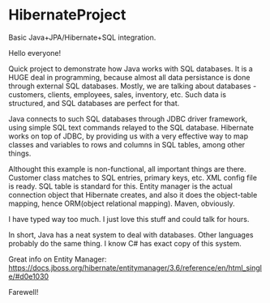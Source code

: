 # HibernateProject
Basic Java+JPA/Hibernate+SQL integration.

Hello everyone!

Quick project to demonstrate how Java works with SQL databases. It is a HUGE deal in programming, because almost all data persistance is done through external SQL databases. Mostly, we are talking about databases - customers, clients, employees, sales, inventory, etc. Such data is structured, and SQL databases are perfect for that.

Java connects to such SQL databases through JDBC driver framework, using simple SQL text commands relayed to the SQL database. Hibernate works on top of JDBC, by providing us with a very effective way to map classes and variables to rows and columns in SQL tables, among other things.

Althought this example is non-functional, all important things are there. Customer class matches to SQL entries, primary keys, etc. XML config file is ready. SQL table is standard for this. Entity manager is the actual connection object that Hibernate creates, and also it does the object-table mapping, hence ORM(object relational mapping). Maven, obviously.

I have typed way too much. I just love this stuff and could talk for hours.

In short, Java has a neat system to deal with databases. Other languages probably do the same thing. I know C# has exact copy of this system.

Great info on Entity Manager: https://docs.jboss.org/hibernate/entitymanager/3.6/reference/en/html_single/#d0e1030

Farewell!







